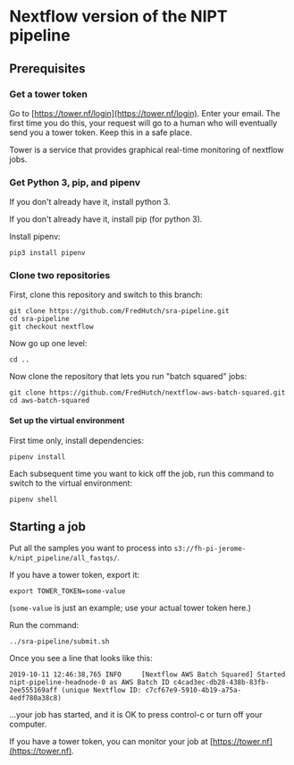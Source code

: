 # Nextflow version of the NIPT pipeline

## Prerequisites

### Get a tower token

Go to [https://tower.nf/login](https://tower.nf/login). Enter your email.
The first time you do this, your request will go to a human who will eventually
send you a tower token. Keep this in a safe place.

Tower is a service that provides graphical real-time monitoring of nextflow jobs.

### Get Python 3, pip, and pipenv

If you don't already have it, install python 3.

If you don't already have it, install pip (for python 3).

Install pipenv:

```
pip3 install pipenv
```


### Clone two repositories

First, clone this repository and switch to this branch:

```
git clone https://github.com/FredHutch/sra-pipeline.git
cd sra-pipeline
git checkout nextflow
```

Now go up one level:

```
cd ..
```


Now clone the repository that lets you run "batch squared" jobs:

```
git clone https://github.com/FredHutch/nextflow-aws-batch-squared.git
cd aws-batch-squared
```

#### Set up the virtual environment

First time only, install dependencies:

```
pipenv install
```

Each subsequent time you want to kick off the job, run this command 
to switch to the virtual environment:

```
pipenv shell 
```

## Starting a job

Put all the samples you want to
process into `s3://fh-pi-jerome-k/nipt_pipeline/all_fastqs/`.


If you have a tower token, export it:

```
export TOWER_TOKEN=some-value
```

(`some-value` is just an example; use your actual tower token here.)

Run the command:

```
../sra-pipeline/submit.sh
```

Once you see a line that looks like this:

```
2019-10-11 12:46:38,765 INFO     [Nextflow AWS Batch Squared] Started nipt-pipeline-headnode-0 as AWS Batch ID c4cad3ec-db28-438b-83fb-2ee555169aff (unique Nextflow ID: c7cf67e9-5910-4b19-a75a-4edf780a38c8)
```

...your job has started, and it is OK to press control-c or turn off your computer.


If you have a tower token, you can monitor your job
at [https://tower.nf](https://tower.nf).


